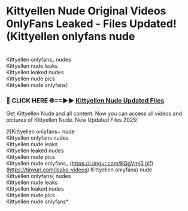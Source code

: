 # Kittyellen Nude Original Videos 0nlyFans Leaked - Files Updated! (Kittyellen onlyfans nude<br>
<br>
Kittyellen onlyfans_ nudes<br>
Kittyellen nude leaks<br>
Kittyellen leaked nudes<br>
Kittyellen nude pics<br>
Kittyellen nude onlyfans)

<h3>🔴 CLICK HERE 🌐==►► <a href="https://tinyurl.com/leaks-videos" rel="nofollow">Kittyellen Nude Updated Files</a></h3>

Get Kittyellen Nude and all content. Now you can access all videos and pictures of Kittyellen Nude. New Updated Files 2025!

[![Kittyellen onlyfans+ nude<br>
Kittyellen onlyfans nudes<br>
Kittyellen nude leaks<br>
Kittyellen leaked nudes<br>
Kittyellen nude pics<br>
Kittyellen nude onlyfans_
(https://i.imgur.com/KQgVmj3.gif)(https://tinyurl.com/leaks-videos)
Kittyellen onlyfans) nude<br>
Kittyellen onlyfans{ nudes<br>
Kittyellen nude leaks<br>
Kittyellen leaked nudes<br>
Kittyellen nude pics<br>
Kittyellen nude onlyfans*